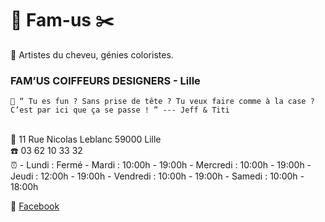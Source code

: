 # 💈 Fam-us ✂️
🌈 Artistes du cheveu, génies coloristes. 
### FAM’US COIFFEURS DESIGNERS - Lille

    📣 “ Tu es fun ? Sans prise de tête ? Tu veux faire comme à la case ?
    C’est par ici que ça se passe ! ” --- Jeff & Titi
<br />
📍 11 Rue Nicolas Leblanc 59000 Lille
<br />
☎️ 03 62 10 33 32
<br />
⏰    
- Lundi : Fermé
- Mardi : 10:00h - 19:00h
- Mercredi : 10:00h - 19:00h
- Jeudi : 12:00h - 19:00h
- Vendredi : 10:00h - 19:00h
- Samedi : 10:00h - 18:00h


🔗 [Facebook]

[Facebook]: https://fr-fr.facebook.com/famus.coiffeursdesigners/